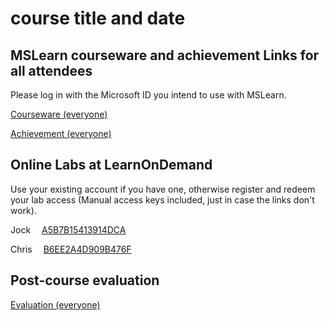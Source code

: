 
# course title and date

## MSLearn courseware and achievement Links for all attendees

Please log in with the Microsoft ID you intend to use with MSLearn.

[Courseware (everyone)](https://learn.microsoft.com/training/courses/az-104t00?WT.mc_id=ilt_partner_webpage_wwl&ocid=4232190#study-guide
)

[Achievement (everyone)](https://learn.microsoft.com/en-us/users/me/achievements?WT.mc_id=ilt_partner_webpage_wwl&ocid=4232190&source=learn&redeem=NJLVG7
)

## Online Labs at LearnOnDemand

Use your existing account if you have one, otherwise register and redeem your lab access (Manual access keys included, just in case the links don't work).

Jock &emsp;[A5B7B15413914DCA](https://auldhouse.learnondemand.net/ClassEnrollmentTrainingKey/532536)

Chris &emsp;[B6EE2A4D909B476F](https://auldhouse.learnondemand.net/ClassEnrollmentTrainingKey/532535)

## Post-course evaluation

[Evaluation (everyone)](https://www.metricsthatmatter.com/auldct47)
